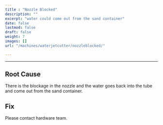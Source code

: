 ```yaml
---
title : "Nozzle Blocked"
description: ""
excerpt: "water could come out from the sand container"
date: false
lastmod: false
draft: false
weight: 7
images: []
url: "/machines/waterjetcutter/nozzleblocked/"

---
```

---

## Root Cause

There is the blockage in the nozzle and the water goes back into the tube and come out from the sand container.

## Fix

Please contact hardware team.
